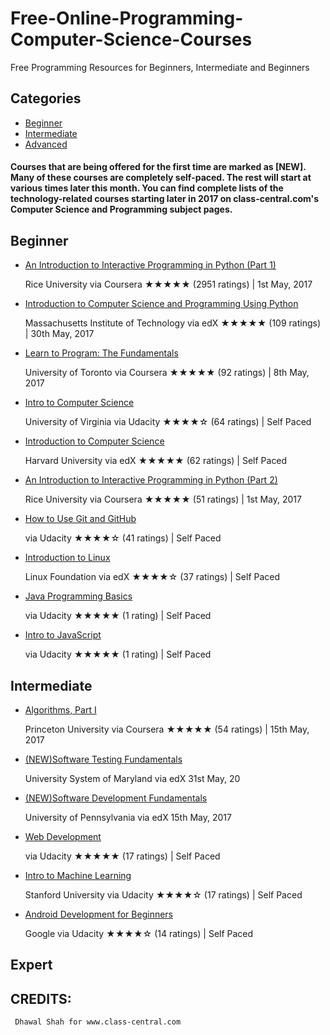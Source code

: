 # Free-Online-Programming-Computer-Science-Courses
Free Programming Resources for Beginners, Intermediate and Beginners

## Categories
* [Beginner](#beginner)
* [Intermediate](#intermediate)
* [Advanced](#advanced)

#### Courses that are being offered for the first time are marked as [NEW]. Many of these courses are completely self-paced. The rest will start at various times later this month. You can find complete lists of the technology-related courses starting later in 2017 on class-central.com's Computer Science and Programming subject pages.


## Beginner
* [An Introduction to Interactive Programming in Python (Part 1)](https://www.class-central.com/mooc/408/coursera-an-introduction-to-interactive-programming-in-python-part-1)

  Rice University via Coursera
  ★★★★★ (2951 ratings) | 1st May, 2017
* [Introduction to Computer Science and Programming Using Python](https://www.class-central.com/mooc/1341/edx-introduction-to-computer-science-and-programming-using-python)

  Massachusetts Institute of Technology via edX
  ★★★★★ (109 ratings) | 30th May, 2017
* [Learn to Program: The Fundamentals](https://www.class-central.com/mooc/385/coursera-learn-to-program-the-fundamentals)
  
  University of Toronto via Coursera
  ★★★★★ (92 ratings) | 8th May, 2017
* [Intro to Computer Science](https://www.class-central.com/mooc/320/udacity-intro-to-computer-science)
  
  University of Virginia via Udacity
  ★★★★☆ (64 ratings) | Self Paced
* [Introduction to Computer Science](https://www.class-central.com/mooc/442/edx-introduction-to-computer-science)
  
  Harvard University via edX
  ★★★★★ (62 ratings) | Self Paced
* [An Introduction to Interactive Programming in Python (Part 2)](https://www.class-central.com/mooc/3196/coursera-an-introduction-to-interactive-programming-in-python-part-2)
  
  Rice University via Coursera
  ★★★★★ (51 ratings) | 1st May, 2017
* [How to Use Git and GitHub](https://www.class-central.com/mooc/2661/udacity-how-to-use-git-and-github)
  
  via Udacity
  ★★★★☆ (41 ratings) | Self Paced
* [Introduction to Linux](https://www.class-central.com/mooc/1857/edx-introduction-to-linux)
  
  Linux Foundation via edX
  ★★★★☆ (37 ratings) | Self Paced
* [Java Programming Basics](https://www.udacity.com/course/java-programming-basics--ud282?utm_medium=referral&utm_campaign=api)
  
  via Udacity
  ★★★★★ (1 rating) | Self Paced

* [Intro to JavaScript](https://www.udacity.com/course/intro-to-javascript--ud803?utm_medium=referral&utm_campaign=api)
  
  via Udacity
  ★★★★★ (1 rating) | Self Paced
  
## Intermediate
* [Algorithms, Part I](https://www.class-central.com/mooc/339/coursera-algorithms-part-i)
  
  Princeton University via Coursera
  ★★★★★ (54 ratings) | 15th May, 2017
* [(NEW)Software Testing Fundamentals](https://www.class-central.com/mooc/8179/edx-software-testing-fundamentals)
  
  University System of Maryland via edX
  31st May, 20
* [(NEW)Software Development Fundamentals](https://www.class-central.com/mooc/8516/edx-software-development-fundamentals) 
  
  University of Pennsylvania via edX
  15th May, 2017
* [Web Development](https://www.udacity.com/course/web-development--cs253?utm_medium=referral&utm_campaign=api)
  
  via Udacity
  ★★★★★ (17 ratings) | Self Paced
* [Intro to Machine Learning](https://www.udacity.com/course/intro-to-machine-learning--ud120?utm_medium=referral&utm_campaign=api)
  
  Stanford University via Udacity
  ★★★★☆ (17 ratings) | Self Paced
* [Android Development for Beginners](https://www.udacity.com/course/android-development-for-beginners--ud837?utm_medium=referral&utm_campaign=api)
  
  Google via Udacity
  ★★★★☆ (14 ratings) | Self Paced

## Expert
  
  ## CREDITS:
     Dhawal Shah for www.class-central.com



